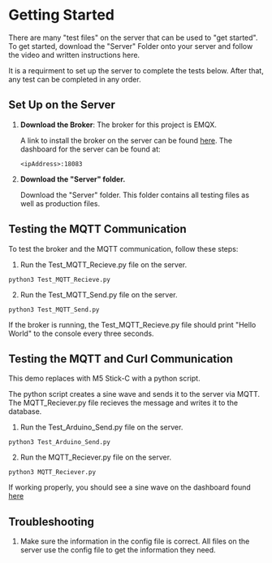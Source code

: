# Getting Started

There are many "test files" on the server that can be used to "get started". To get started, download the "Server" Folder onto your server and follow the video and written instructions here.

It is a requirment to set up the server to complete the tests below. After that, any test can be completed in any order.

## Set Up on the Server
1. **Download the Broker**: The broker for this project is EMQX.   
   
     A link to install the broker on the server can be found [here](https://docs.emqx.com/en/enterprise/v5.1/deploy/install.html).  The dashboard for the server can be found at: 

    ```
    <ipAddress>:18083
    ```
2. **Download  the "Server" folder.** 
   
    Download the "Server" folder. This folder contains all testing files as well as production files.


## Testing the MQTT Communication
To test the broker and the MQTT communication, follow these steps:

1. Run the Test_MQTT_Recieve.py file on the server. 
   
```
python3 Test_MQTT_Recieve.py
```
   
2. Run the Test_MQTT_Send.py file on the server.

```
python3 Test_MQTT_Send.py
```

If the broker is running, the Test_MQTT_Recieve.py file should print "Hello World" to the console every three seconds.


## Testing the MQTT and Curl Communication
This demo replaces with M5 Stick-C with a python script. 

The python script creates a sine wave and sends it to the server via MQTT. The MQTT_Reciever.py file recieves the message and writes it to the database. 

1. Run the Test_Arduino_Send.py file on the server. 
   
```
python3 Test_Arduino_Send.py
```
2. Run the MQTT_Reciever.py file on the server.

```
python3 MQTT_Reciever.py
```

If working properly, you should see a sine wave on the dashboard found [here](https://sensorweb.us:3000/d/M0m7iv6Vz/getting-started?orgId=1&from=now-5m&to=now&refresh=5s)

## Troubleshooting
1. Make sure the information in the config file is correct. All files on the server use the config file to get the information they need.